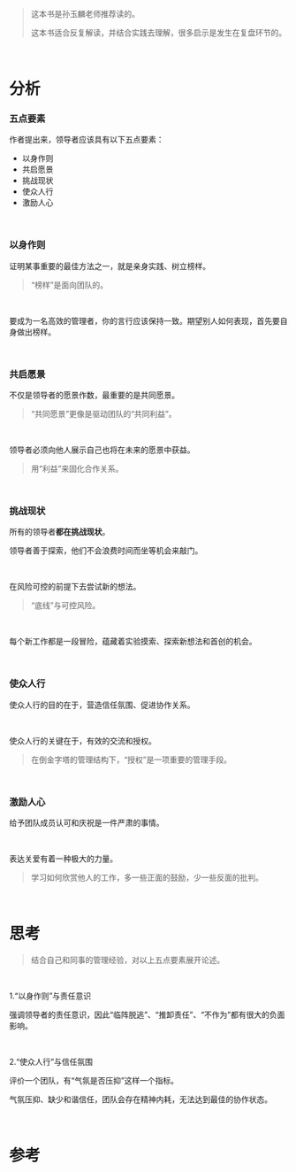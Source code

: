 > 这本书是孙玉麟老师推荐读的。
> 
> 这本书适合反复解读，并结合实践去理解，很多启示是发生在复盘环节的。

    

# 分析

### 五点要素

作者提出来，领导者应该具有以下五点要素：

- 以身作则
- 共启愿景
- 挑战现状
- 使众人行
- 激励人心

    

### 以身作则

证明某事重要的最佳方法之一，就是亲身实践、树立榜样。

> “榜样”是面向团队的。

    

要成为一名高效的管理者，你的言行应该保持一致。期望别人如何表现，首先要自身做出榜样。

    

### 共启愿景

不仅是领导者的愿景作数，最重要的是共同愿景。

> “共同愿景”更像是驱动团队的“共同利益”。

    

领导者必须向他人展示自己也将在未来的愿景中获益。

> 用“利益”来固化合作关系。

    

### 挑战现状

所有的领导者**都在挑战现状**。

领导者善于探索，他们不会浪费时间而坐等机会来敲门。

    

在风险可控的前提下去尝试新的想法。

> “底线”与可控风险。

    

每个新工作都是一段冒险，蕴藏着实验摸索、探索新想法和首创的机会。

    

### 使众人行

使众人行的目的在于，营造信任氛围、促进协作关系。

    

使众人行的关键在于，有效的交流和授权。

> 在倒金字塔的管理结构下，“授权”是一项重要的管理手段。

    

### 激励人心

给予团队成员认可和庆祝是一件严肃的事情。

    

表达关爱有着一种极大的力量。

> 学习如何欣赏他人的工作，多一些正面的鼓励，少一些反面的批判。

    

# 思考

> 结合自己和同事的管理经验，对以上五点要素展开论述。

    

1.“以身作则”与责任意识

强调领导者的责任意识，因此“临阵脱逃”、“推卸责任”、“不作为”都有很大的负面影响。

    

2.“使众人行”与信任氛围

评价一个团队，有“气氛是否压抑”这样一个指标。

气氛压抑、缺少和谐信任，团队会存在精神内耗，无法达到最佳的协作状态。

    

# 参考



